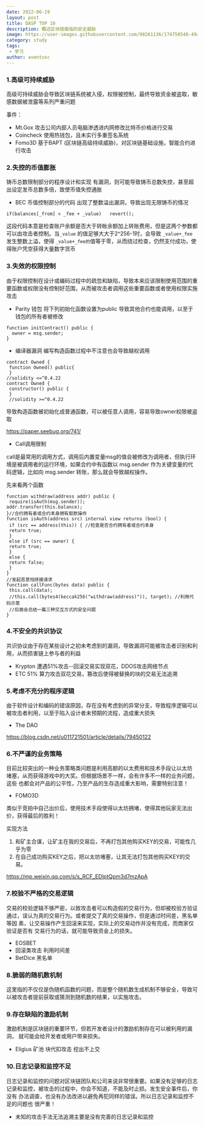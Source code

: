 ```yaml
---
date: 2022-06-19
layout: post
title: DASP TOP 10
description: 概述区块链面临的安全威胁
image: https://user-images.githubusercontent.com/90261136/174750548-49a53109-e2c9-446f-813e-a7b9a41d41d6.JPG
category: study
tags:
 - 学习
author: aventusc
---
```


### **1.高级可持续威胁**

高级可持续威胁会导致区块链系统被入侵，权限被控制，最终导致资金被盗取，敏感数据被泄露等系列严重问题

事件：

- Mt.Gox 攻击公司内部人员电脑渗透进内网修改比特币价格进行交易
- Coincheck 使用热钱包，且未实行多重签名系统
- Fomo3D 基于BAPT (区块链高级持续威胁)，对区块链基础设施，智能合约进行攻击

### **2.失控的币值膨胀**

铸币总数限制部分的程序设计和实现 有漏洞，则可能导致铸币总数失控，甚至超出设定发币总数多倍，致使币值失控通胀

- BEC 币值控制部分的代码 出现了整数溢出漏洞，导致出现无限铸币的情况

```
if(balances[_from] < _fee + _value)   revert();
```

这段代码本意是检查账户余额是否大于转帐余额加上转账费用，但是这两个参数都可以由攻击者控制。当`_value` 的值足够大大于2^256-1时，会导致 `_value+_fee`发生整数上溢，使得 `_value+_fee的`值等于零，从而绕过检查，仍然支付成功，使得账户凭空获得大量数字货币

### **3.失效的权限控制**

由于权限控制在设计或编码过程中的疏忽和缺陷，导致本来应该限制使用范围的重 要函数或权限没有控制好范围，从而被攻击者调用这些重要函数或者使用权限实施攻击

- Parity 钱包 将下列初始化函数设置为public 导致其他合约也能调用，以至于钱包的所有者被修改

```
function initContract() public {
  owner = msg.sender;
}
```

- 编译器漏洞	编写构造函数过程中不注意也会导致越权调用

```
contract Owned {
 function Owned() public{
 }
//solidity <=^0.4.22
contract Owned {
 constructor() public {
 }
 //solidity >=^0.4.22
```

导致构造函数被初始化成普通函数，可以被任意人调用，容易导致owner权限被盗取

https://paper.seebug.org/741/

- Call调用限制

call是最常用的调用方式，调用后内置变量msg的值会被修改为调用者，但执行环境是被调用者的运行环境，如果合约中有函数以 msg.sender 作为关键变量的代码逻辑，比如向 msg.sender 转账，那么就会导致越权操作。

先来看两个函数

```
function withdraw(address addr) public {
 require(isAuth(msg.sender));
addr.transfer(this.balance);
}//合约拥有者或合约本身拥有取款操作
function isAuth(address src) internal view returns (bool) {
 if (src == address(this)) { //检查是否合约拥有者或合约本身
 return true;
 }
 else if (src == owner) {
 return true;
 }
 else {
 return false;
 }
}
//发起恶意怕拼接请求
function callFunc(bytes data) public {
 this.call(data);
 //this.call(bytes4(keccak256("withdraw(address)")), target); //利用代码示意
 //后面会总结一篇三种交互方式的安全问题
}
```

### **4.不安全的共识协议**

共识协议由于存在某些设计之初未考虑到的漏洞，导致漏洞可能被攻击者识别和利 用，从而损害链上参与者的利益

- Krypton	遭遇51%攻击--回滚交易实现双花，DDOS攻击网络节点
- ETC 51% 算力攻击双花交易，篡改后使得被替换的块的交易无法追溯

### **5.考虑不充分的程序逻辑**

由于软件设计和编码的错误原因，存在没有考虑到的异常分支，导致程序逻辑可以 被攻击者利用，以至于陷入设计者未预期的流程，造成重大损失

- The DAO

https://blog.csdn.net/u011721501/article/details/79450122

### **6.不严谨的业务策略**

目前比较突出的一种业务策略类问题是利用高额的以太费用和技术手段让以太坊 堵塞，从而获得游戏中的大奖。但根据场景不一样，会有许多不一样的业务问题，这些 也都会对产品的公平性，乃至产品的生存造成重大影响，需要特别注意！

- FOMO3D

类似于竞拍中自己出价后，使用技术手段使得以太坊拥堵，使得其他玩家无法出价，获得最后的胜利！

实现方法

1. 和矿主合谋，让矿主在我的交易后，不再打包其他购买KEY的交易，可能性几乎为零
2. 在自己成功购买KEY之后，把以太坊堵塞，让其无法打包其他购买KEY的交易。

https://mp.weixin.qq.com/s/s_RCF_EDlptQpm3d7mzApA

### **7.校验不严格的交易逻辑**

交易的校验逻辑不够严密，以致攻击者可以构造假的交易行为，但却被校验方验证 通过，误认为真的交易行为。或者提交了真的交易操作，但是通过时间差，黑名单等因 素，让交易操作产生回滚来实现，实际上的交易动作并没有完成，而商家仅验证是否有 交易行为的话，就可能导致资金上的损失。

- EOSBET
- 回滚类攻击 利用时间差
- BetDice 黑名单

### **8.脆弱的随机数机制**

这里指的不仅仅是伪随机函数的问题，而是整个随机数生成机制不够安全，导致可 以被攻击者提前获取或猜测到随机数的结果，以实施攻击。

### **9.存在缺陷的激励机制**

激励机制是区块链的重要环节，但若开发者设计的激励机制存在可以被利用的漏洞， 就可能会给开发者或用户带来损失。

- Eligius 矿池 块代扣攻击 挖出不上交

### **10.日志记录和监控不足**

日志记录和监控的问题对区块链团队和公司来说非常很重要。如果没有足够的日志 记录和监控，被攻击的过程中，你会不知道，不能及时止损。发生安全事件后，你没有 办法调查，也没有办法改进以避免再犯同样的错误。所以日志记录和监控不足的问题也 很严重！

- 未知的攻击手法无法追溯主要是没有完善的日志记录和监控
